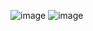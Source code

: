![image](https://github.com/karkir0003/ML-Specialization-Coursera/assets/54720987/0d4ea849-87ca-46fe-a4bc-fab1e7875f5a)
![image](https://github.com/karkir0003/ML-Specialization-Coursera/assets/54720987/ab806ae3-b57a-4a14-9360-929d41e66a62)
